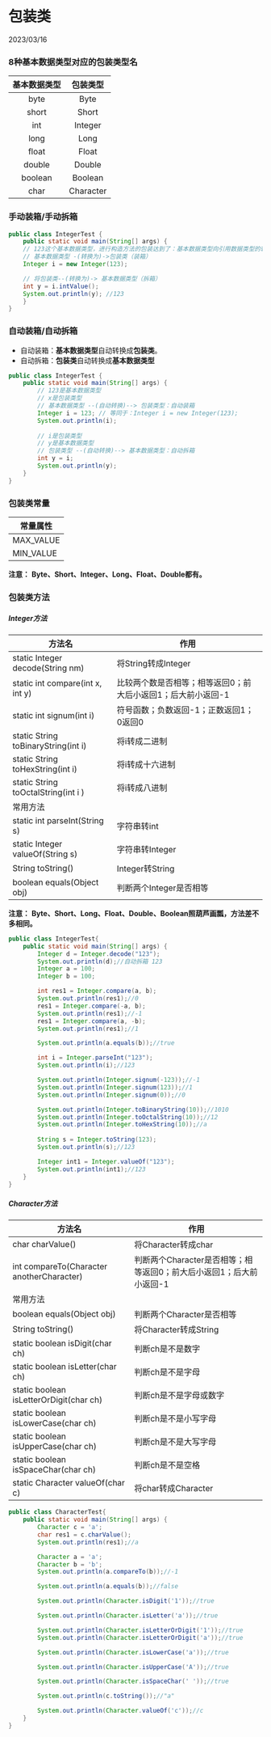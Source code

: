 # 包装类

2023/03/16

### 8种基本数据类型对应的包装类型名

| 基本数据类型 | 包装类型  |
| :----------: | :-------: |
|     byte     |   Byte    |
|    short     |   Short   |
|     int      |  Integer  |
|     long     |   Long    |
|    float     |   Float   |
|    double    |  Double   |
|   boolean    |  Boolean  |
|     char     | Character |



### 手动装箱/手动拆箱

```java
public class IntegerTest {
    public static void main(String[] args) {
    // 123这个基本数据类型，进行构造方法的包装达到了：基本数据类型向引用数据类型的转换。
    // 基本数据类型 -(转换为)->包装类（装箱）
    Integer i = new Integer(123);

    // 将包装类--(转换为)-> 基本数据类型（拆箱）
    int y = i.intValue();
    System.out.println(y); //123
	}
}
```


### 自动装箱/自动拆箱

- 自动装箱：**基本数据类型**自动转换成**包装类**。
- 自动拆箱：**包装类**自动转换成**基本数据类型**

```java
public class IntegerTest {
    public static void main(String[] args) {
        // 123是基本数据类型
        // x是包装类型
        // 基本数据类型 --(自动转换)--> 包装类型：自动装箱
        Integer i = 123; // 等同于：Integer i = new Integer(123);
        System.out.println(i);
        
    	// i是包装类型
    	// y是基本数据类型
    	// 包装类型 --(自动转换)--> 基本数据类型：自动拆箱
    	int y = i;
    	System.out.println(y);
	}
}
```


### 包装类常量

| 常量属性  |
| --------- |
| MAX_VALUE |
| MIN_VALUE |

**注意：** **Byte、Short、Integer、Long、Float、Double都有。**



### 包装类方法

##### Integer方法

| **方法名**                          | **作用**                                                     |
| ----------------------------------- | ------------------------------------------------------------ |
| static Integer decode(String nm)    | 将String转成Integer                                          |
| static int compare(int x, int y)    | 比较两个数是否相等；相等返回0；前大后小返回1；后大前小返回-1 |
| static int signum(int i)            | 符号函数；负数返回-1；正数返回1；0返回0                      |
| static String toBinaryString(int i) | 将i转成二进制                                                |
| static String toHexString(int i)    | 将i转成十六进制                                              |
| static String toOctalString(int i ) | 将i转成八进制                                                |
| 常用方法                            |                                                              |
| static int parseInt(String s)       | 字符串转int                                                  |
| static Integer valueOf(String s)    | 字符串转Integer                                              |
| String toString()                   | Integer转String                                              |
| boolean equals(Object obj)          | 判断两个Integer是否相等                                      |

**注意：** **Byte、Short、Long、Float、Double、Boolean照葫芦画瓢，方法差不多相同。**



```java
public class IntegerTest{
    public static void main(String[] args) {
        Integer d = Integer.decode("123");
        System.out.println(d);//自动拆箱 123    
		Integer a = 100;
    	Integer b = 100;

    	int res1 = Integer.compare(a, b);
    	System.out.println(res1);//0
    	res1 = Integer.compare(-a, b);
    	System.out.println(res1);//-1
    	res1 = Integer.compare(a, -b);
    	System.out.println(res1);//1

    	System.out.println(a.equals(b));//true

    	int i = Integer.parseInt("123");
    	System.out.println(i);//123

    	System.out.println(Integer.signum(-123));//-1
    	System.out.println(Integer.signum(123));//1
    	System.out.println(Integer.signum(0));//0

    	System.out.println(Integer.toBinaryString(10));//1010
    	System.out.println(Integer.toOctalString(10));//12
    	System.out.println(Integer.toHexString(10));//a
	
    	String s = Integer.toString(123);
    	System.out.println(s);//123

    	Integer int1 = Integer.valueOf("123");
    	System.out.println(int1);//123
	}
}
```


##### Character方法

| 方法名                                    | 作用                                                         |
| ----------------------------------------- | ------------------------------------------------------------ |
| char charValue()                          | 将Character转成char                                          |
| int compareTo(Character anotherCharacter) | 判断两个Character是否相等；相等返回0；前大后小返回1；后大前小返回-1 |
| 常用方法                                  |                                                              |
| boolean equals(Object obj)                | 判断两个Character是否相等                                    |
| String toString()                         | 将Character转成String                                        |
| static boolean isDigit(char ch)           | 判断ch是不是数字                                             |
| static boolean isLetter(char ch)          | 判断ch是不是字母                                             |
| static boolean isLetterOrDigit(char ch)   | 判断ch是不是字母或数字                                       |
| static boolean isLowerCase(char ch)       | 判断ch是不是小写字母                                         |
| static boolean isUpperCase(char ch)       | 判断ch是不是大写字母                                         |
| static boolean isSpaceChar(char ch)       | 判断ch是不是空格                                             |
| static Character valueOf(char c)          | 将char转成Character                                          |



```java
public class CharacterTest{
    public static void main(String[] args) {
        Character c = 'a';
    	char res1 = c.charValue();
    	System.out.println(res1);//a

    	Character a = 'a';
    	Character b = 'b';
    	System.out.println(a.compareTo(b));//-1

    	System.out.println(a.equals(b));//false

    	System.out.println(Character.isDigit('1'));//true

    	System.out.println(Character.isLetter('a'));//true

    	System.out.println(Character.isLetterOrDigit('1'));//true
    	System.out.println(Character.isLetterOrDigit('a'));//true

    	System.out.println(Character.isLowerCase('a'));//true

    	System.out.println(Character.isUpperCase('A'));//true

    	System.out.println(Character.isSpaceChar(' '));//true

    	System.out.println(c.toString());//"a"

    	System.out.println(Character.valueOf('c'));//c
	}
}
```
